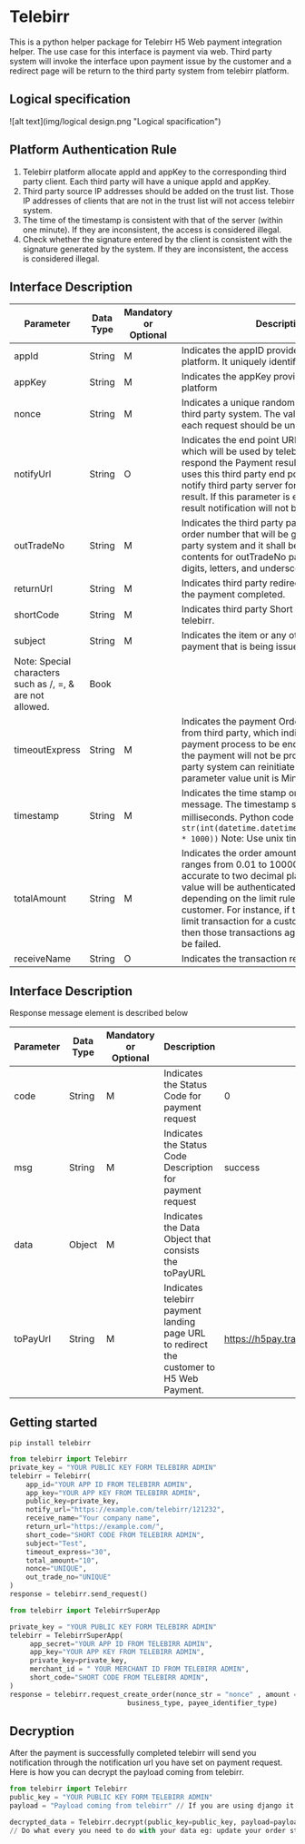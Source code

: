 # Telebirr

This is a python helper package for Telebirr H5 Web payment integration helper. The use case for this interface is
payment via web. Third party system will invoke the interface upon payment issue by the customer and a redirect page
will be return to the third party system from telebirr platform.

## Logical specification

![alt text](img/logical design.png "Logical spacification")

## Platform Authentication Rule

1. Telebirr platform allocate appId and appKey to the corresponding third party client. Each third party will have a
   unique appId and appKey.
2. Third party source IP addresses should be added on the trust list. Those IP addresses of clients that are not in the
   trust list will not access telebirr system.
3. The time of the timestamp is consistent with that of the server (within one minute). If they are inconsistent, the
   access is considered illegal.
4. Check whether the signature entered by the client is consistent with the signature generated by the system. If they
   are inconsistent, the access is considered illegal.

## Interface Description

|Parameter |Data Type | Mandatory or Optional |Description| Example|
|----------|----------|-----------------------|-----------|--------|
|appId |String |M |Indicates the appID provided from telebirr platform. It uniquely identify the third party.| ce83aaa3dedd42 ab88bd017ce1ca|
|appKey| String |M |Indicates the appKey provided by telebirr platform| a8955b02b5df475882038616d5448d43|
|nonce| String |M |Indicates a unique random string generated by third party system. The value of nonce for each request should be unique.| ER33419df678o8bb|
|notifyUrl| String |O |Indicates the end point URL from third party which will be used by telebirr platform to respond the Payment result. Telebirr platform uses this third party end point to proactively notify third party server for payment request result. If this parameter is empty, payment result  notification will not be sent.| https://mmpay.trade.pay/notifyUrl/|
|outTradeNo| String |M |Indicates the third party payment transaction order number that will be generated by third party system and it shall be unique. Supported contents for outTradeNo parameter value is  digits, letters, and underscores.| T0533111222S001114129|
|returnUrl| String |M |Indicates third party redirect page URL after the payment completed.| https://mmpay.trade.pay/T0533111222S001114129|
|shortCode| String |M |Indicates third party  Short Code provided from telebirr.| 8000001|
|subject| String |M |Indicates the item or any other name for the payment that is being issued by the customer. 
Note: Special characters such as /, =, & are not allowed.| Book|
|timeoutExpress| String |M |Indicates the payment Order request timeout from third party, which indicates the time for payment process to be ended. After this time the payment will not be processed and third party system can reinitiate again. Note: the parameter value unit is Minutes| 30|
|timestamp| String |M |Indicates the time stamp on the request message. The timestamp should be in milliseconds. Python code：`str(int(datetime.datetime.now().timestamp() * 1000))` Note: Use unix timestamp| 1624546517701|
|totalAmount| String |M |Indicates the order amount in ETB. The value ranges from 0.01 to 100000000.00 and is accurate to two decimal places. Note: The value will be authenticated by telebirr platform depending on the limit rule assigned to the customer. For instance, if the allowed daily limit transaction for a customer is 10,000 ETB then those transactions against this rule will be failed.| 9.00|
|receiveName| String |O |Indicates the transaction receiver name. | Ethiopian airlines|

## Interface Description
Response message element is described below

|Parameter |Data Type | Mandatory or Optional |Description| Example|
|----------|----------|-----------------------|-----------|--------|
|code |String |M |Indicates the Status Code for payment request| 0|
|msg |String |M |Indicates the Status Code Description for payment request|  success|
|data |Object |M |Indicates the Data Object that consists the toPayURL| |
|toPayUrl |String |M |Indicates telebirr payment landing page URL to redirect the customer to H5 Web Payment. | https://h5pay.trade.pay/payId=RE9879T0972S|

## Getting started

` pip install telebirr `

```python
from telebirr import Telebirr
private_key = "YOUR PUBLIC KEY FORM TELEBIRR ADMIN"
telebirr = Telebirr(
    app_id="YOUR APP ID FROM TELEBIRR ADMIN",
    app_key="YOUR APP KEY FROM TELEBIRR ADMIN",
    public_key=private_key,
    notify_url="https://example.com/telebirr/121232",
    receive_name="Your company name",
    return_url="https://example.com/",
    short_code="SHORT CODE FROM TELEBIRR ADMIN",
    subject="Test",
    timeout_express="30",
    total_amount="10",
    nonce="UNIQUE",
    out_trade_no="UNIQUE"
)
response = telebirr.send_request()
``` 

```python
from telebirr import TelebirrSuperApp

private_key = "YOUR PUBLIC KEY FORM TELEBIRR ADMIN"
telebirr = TelebirrSuperApp(
     app_secret="YOUR APP ID FROM TELEBIRR ADMIN",
     app_key="YOUR APP KEY FROM TELEBIRR ADMIN",
     private_key=private_key,
     merchant_id = " YOUR MERCHANT ID FROM TELEBIRR ADMIN",
     short_code="SHORT CODE FROM TELEBIRR ADMIN",
)
response = telebirr.request_create_order(nonce_str = "nonce" , amount = :int , notify_url = :str, redirect_url = :str, merch_order_id = :int , timeout_express = :int, title = :str,
                             business_type, payee_identifier_type)
``` 

## Decryption

After the payment is successfully completed telebirr will send you notification through the notification url 
you have set on payment request. Here is how you can decrypt the payload coming from telebirr.


```python
from telebirr import Telebirr
public_key = "YOUR PUBLIC KEY FORM TELEBIRR ADMIN"
payload = "Payload coming from telebirr" // If you are using django it means request.body

decrypted_data = Telebirr.decrypt(public_key=public_key, payload=payload)
// Do what every you need to do with your data eg: update your order status
``` 
